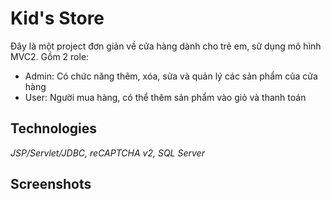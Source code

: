 # Kid's Store

Đây là một project đơn giản về cửa hàng dành cho trẻ em, sử dụng mô hình MVC2. Gồm 2 role:
- Admin: Có chức năng thêm, xóa, sửa và quản lý các sản phẩm của cửa hàng
- User: Người mua hàng, có thể thêm sản phẩm vào giỏ và thanh toán

## Technologies

*JSP/Servlet/JDBC, reCAPTCHA v2, SQL Server*

## Screenshots


